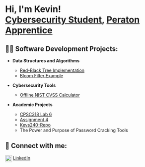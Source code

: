 <h1>Hi, I'm Kevin! <br/><a href="https://github.com/MaddoxsDad">Cybersecurity Student</a>, <a href="https://www.linkedin.com/in/kevinlandrycyber">Peraton Apprentice</a></h1>

<h2>👨‍💻 Software Development Projects:</h2>

- **Data Structures and Algorithms**
  - [Red-Black Tree Implementation](https://github.com/MaddoxsDad/RedBlack)
  - [Bloom Filter Example](https://github.com/MaddoxsDad/BloomFilter)

- **Cybersecurity Tools**
  - [Offline NIST CVSS Calculator](https://github.com/MaddoxsDad/Offline-NIST-CVSS-Calculator)

- **Academic Projects**
  - [CPSC318 Lab 6](https://github.com/MaddoxsDad/CPSC318-Lab6)
  - [Assignment 4](https://github.com/MaddoxsDad/assignment4)
  - [Kevs240-Repo](https://github.com/MaddoxsDad/Kevs240-Repo)
  - The Power and Purpose of Password Cracking Tools

<h2>🤳 Connect with me:</h2>

<a href="https://www.linkedin.com/in/kevinlandrycyber"><img align="left" alt="Kevin | LinkedIn" width="22px" src="https://cdn.jsdelivr.net/npm/simple-icons@v3/icons/linkedin.svg" /></a>
<a href="https://www.linkedin.com/in/kevinlandrycyber">LinkedIn</a>

